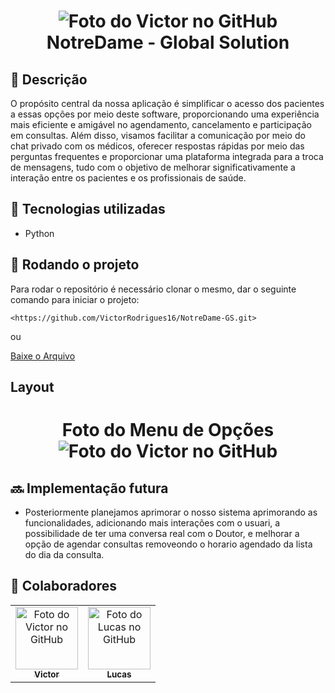 <h1 align="center"> <img src="https://iconape.com/wp-content/png_logo_vector/grupo-notredame-intermedica-logo.png"" alt="Foto do Victor no GitHub"/><br> NotreDame - Global Solution</h1>

## :memo: Descrição
O propósito central da nossa aplicação é simplificar o acesso dos pacientes a essas opções por meio deste software, proporcionando uma experiência mais eficiente e amigável no agendamento, cancelamento e participação em consultas. Além disso, visamos facilitar a comunicação por meio do chat privado com os médicos, oferecer respostas rápidas por meio das perguntas frequentes e proporcionar uma plataforma integrada para a troca de mensagens, tudo com o objetivo de melhorar significativamente a interação entre os pacientes e os profissionais de saúde.

## :wrench: Tecnologias utilizadas
* Python

## :rocket: Rodando o projeto
Para rodar o repositório é necessário clonar o mesmo, dar o seguinte comando para iniciar o projeto:
```
<https://github.com/VictorRodrigues16/NotreDame-GS.git>
```
ou
<br>

 <a href="https://www.mediafire.com/file/uyimq0wrz3w212r/NotreDame.zip/file">
    Baixe o Arquivo
</a>

## Layout

<h1 align="center">Foto do Menu de Opções <br> <img src="https://lh3.googleusercontent.com/pw/ADCreHfpjXJGXyuGo0n66cMG-2d16KrPTZMmxajY2stsZ_rgdnmjcjtnQ2Ck2BVvlaG5n6UzwISzgMJwgj5UzNexKXS_7g9yKKxLHF9aJBuB6yrfZXyJS60KwlIAuqUA_g2RVaEPXOWqsHiHtZE07C05hbJqtmk39SQozsSjeC0AJgHYdUN_bds-erruXsLlY0gpSZ_EmNUKb35bYFiVLVl7IN_x7-DQ0VDFM4ozu9iEbpEXQ2oeKwPQkhqo0Scx0ZIP2cJ7T6a7eQMGLcwbau3GvukX4QPCFFB16u4YBxFAFYkIcPxTpGoX2ClbH0Mk7d2TtY3QXj4bik8UyMxVOtsr8dX_gnJ8KhGfc6JWvROkwwRVIzd4VwnVh4nz4JFsczv4K-T_SxbLm10dv96snVkg8ukjOPGB8K44CMGg37uBESX4PHDE94qz3GbsZ9QIMLPvqMt3B3eQLIPrE-nM3vlUR0xgmx8BRZJMRhbcx8hSNgomjOIg7JRo-u09k6RKFL81qPn6x8hAYXwCUe14KRPuXN-kFhq8dS_xY6meCSnkpX07YxVHxTXo20pbXbwilV1AARWCOhljy7d-5arZ4FPDryfFkZLBzjLyFOhKz7NyEPaBg7B0PlxGFNuBUiShWZst7kvPj7zLLHesisa2ntEZxnA1kv7at5Qb7RU95FFZbbHPB8O-CZa1Mh57pUZVgqiZ68I79MHg_Zes0OYkCQCMGf3Loo36x0ZQtmCPmvCUb8VG3thaeqRs1P80VvE57GILhKqxn6-OE-iJF1Nzn7i93FGN4rs7outwW0MJuU2ZDNacjezNxqEvXZpTpU24B5XIArQj7_ecXGBO-vRfKfJ-KUQvLg69sG2_7IsPkkaRdilGijmzThTo3bcdp2f66yQ9fBQ5l_nAHlRlzUrRw5jRxLryVGOUymZSODRwY4zaCpupYYG6Yx5MqVXCTvtSbxGr6uem6tmBiV8JRGguUEyT3_o25yYqkvcy1hDdAgEOiX70rCvi1g=w552-h318-s-no-gm?authuser=0" alt="Foto do Victor no GitHub"/></h1>


## :soon: Implementação futura 
* Posteriormente planejamos aprimorar o nosso sistema aprimorando as funcionalidades, adicionando mais interações com o usuari, a possibilidade de ter uma conversa real com o Doutor, e melhorar a opção de agendar consultas removeondo o horario agendado da lista do dia da consulta.

## :handshake: Colaboradores
<table>
  <tr>
    <td align="center">
      <a href="https://github.com/VictorRodrigues16">
        <img src="https://avatars.githubusercontent.com/u/143040764?v=4" width="100px;" alt="Foto do Victor no GitHub"/><br>
        <sub>
          <b>Victor</b>
        </sub>
      </a>
    </td>
   <td align="center">
      <a href="https://github.com/CodedByLucke">
        <img src="https://avatars.githubusercontent.com/u/145406645?v=4" width="100px;" alt="Foto do Lucas no GitHub"/><br>
        <sub>
          <b>Lucas</b>
        </sub>
      </a>
    </td>
   
